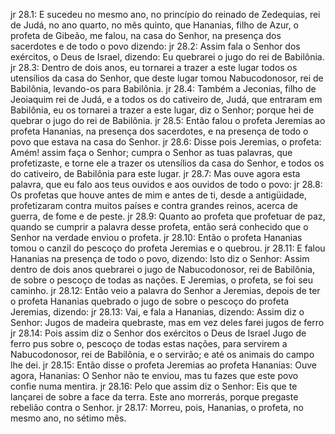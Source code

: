 jr 28.1: E sucedeu no mesmo ano, no princípio do reinado de Zedequias, rei de Judá, no ano quarto, no mês quinto, que Hananias, filho de Azur, o profeta de Gibeão, me falou, na casa do Senhor, na presença dos sacerdotes e de todo o povo dizendo:
jr 28.2: Assim fala o Senhor dos exércitos, o Deus de Israel, dizendo: Eu quebrarei o jugo do rei de Babilônia.
jr 28.3: Dentro de dois anos, eu tornarei a trazer a este lugar todos os utensílios da casa do Senhor, que deste lugar tomou Nabucodonosor, rei de Babilônia, levando-os para Babilônia.
jr 28.4: Também a Jeconias, filho de Jeoiaquim rei de Judá, e a todos os do cativeiro de, Judá, que entraram em Babilônia, eu os tornarei a trazer a este lugar, diz o Senhor; porque hei de quebrar o jugo do rei de Babilônia.
jr 28.5: Então falou o profeta Jeremias ao profeta Hananias, na presença dos sacerdotes, e na presença de todo o povo que estava na casa do Senhor.
jr 28.6: Disse pois Jeremias, o profeta: Amém! assim faça o Senhor; cumpra o Senhor as tuas palavras, que profetizaste, e torne ele a trazer os utensílios da casa do Senhor, e todos os do cativeiro, de Babilônia para este lugar.
jr 28.7: Mas ouve agora esta palavra, que eu falo aos teus ouvidos e aos ouvidos de todo o povo:
jr 28.8: Os profetas que houve antes de mim e antes de ti, desde a antigüidade, profetizaram contra muitos países e contra grandes reinos, acerca de guerra, de fome e de peste.
jr 28.9: Quanto ao profeta que profetuar de paz, quando se cumprir a palavra desse profeta, então será conhecido que o Senhor na verdade enviou o profeta.
jr 28.10: Então o profeta Hananias tomou o canzil do pescoço do profeta Jeremias e o quebrou.
jr 28.11: E falou Hananias na presença de todo o povo, dizendo: Isto diz o Senhor: Assim dentro de dois anos quebrarei o jugo de Nabucodonosor, rei de Babilônia, de sobre o pescoço de todas as nações. E Jeremias, o profeta, se foi seu caminho.
jr 28.12: Então veio a palavra do Senhor a Jeremias, depois de ter o profeta Hananias quebrado o jugo de sobre o pescoço do profeta Jeremias, dizendo:
jr 28.13: Vai, e fala a Hananias, dizendo: Assim diz o Senhor: Jugos de madeira quebraste, mas em vez deles farei jugos de ferro
jr 28.14: Pois assim diz o Senhor dos exércitos o Deus de Israel Jugo de ferro pus sobre o, pescoço de todas estas nações, para servirem a Nabucodonosor, rei de Babilônia, e o servirão; e até os animais do campo lhe dei.
jr 28.15: Então disse o profeta Jeremias ao profeta Hananias: Ouve agora, Hananias: O Senhor não te enviou, mas tu fazes que este povo confie numa mentira.
jr 28.16: Pelo que assim diz o Senhor: Eis que te lançarei de sobre a face da terra. Este ano morrerás, porque pregaste rebelião contra o Senhor.
jr 28.17: Morreu, pois, Hananias, o profeta, no mesmo ano, no sétimo mês.
